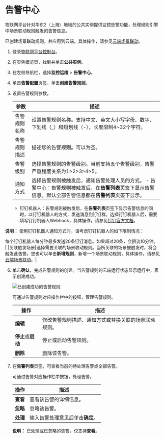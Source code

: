 # 告警中心

物联网平台针对华东2（上海）地域的公共实例提供监控告警功能，处理规则引擎中场景联动规则触发的告警信息。

已创建场景联动规则，并应用到云端。具体操作，请参见[云端场景联动](/cn.zh-CN/用户指南/场景联动/云端场景联动.md)。

1.  登录[物联网平台控制台](http://iot.console.aliyun.com/)。

2.  在实例概览页，找到并单击**公共实例**。

3.  在左侧导航栏，选择**监控运维** \> **告警中心**。

4.  单击**告警配置**页签，单击**创建告警规则**。

5.  设置告警规则参数。

    |参数|描述|
    |--|--|
    |告警规则名称|设置告警规则名称。支持中文、英文大小写字母、数字、下划线（\_）和短划线（-），长度限制4~32个字符。|
    |告警规则描述|描述您的告警规则。可以为空。|
    |告警级别|选择告警规则的告警级别。当前支持五个告警级别，告警严重程度关系为1\>2\>3\>4\>5。|
    |通知方式|选择告警规则被触发后，通知告警处理人员的方式。     -   告警中心：告警规则被触发后，在**告警列表**页签下显示告警信息。默认全部告警信息都在**告警列表**页签下显示。
    -   钉钉机器人：告警规则被触发后，在**告警列表**页签下显示告警信息的同时，以钉钉机器人的方式，发送消息到钉钉群。选择钉钉机器人后，需要填写钉钉机器人Webhook，具体操作，请参见[钉钉官方文档](https://ding-doc.dingtalk.com/doc#/serverapi2/krgddi)。

**说明：** 使用钉钉机器人通知方式时，请考虑钉钉机器人的如下限制情况：

每个钉钉机器人每分钟最多发送20条钉钉消息。如果超过20条，会限流10分钟。 |
    |关联触发场景|选择需要关联的场景联动规则。当所关联的场景被触发时，将会触发此告警。您也可以单击**新增规则**，新增一个场景联动规则，具体操作，请参见[云端场景联动](/cn.zh-CN/用户指南/场景联动/云端场景联动.md)。|

6.  单击**确认**，完成告警规则的创建。当告警规则的云端运行状态显示运行中，表示创建成功。

    ![已创建成功的告警规则](https://static-aliyun-doc.oss-accelerate.aliyuncs.com/assets/img/zh-CN/5656649951/p96534.png)

    可通过告警规则对应操作栏中的按钮，管理告警规则。

    |操作|描述|
    |--|--|
    |**编辑**|修改告警规则描述、通知方式或替换关联的场景联动规则。|
    |**停止**或**启动**|停止或启动告警规则。|
    |**删除**|删除该告警。|

7.  在**告警列表**页签，可查看当前的待处理告警或全部告警。

    可通过告警对应操作栏中按钮，处理告警。

    |操作|描述|
    |--|--|
    |**查看**|查看该告警的详细信息。|
    |**忽略**|忽略该告警。|
    |**处理**|输入告警处理意见后单击**确定**。|

    **说明：** 已处理或已忽略的告警，仅支持**查看**。


